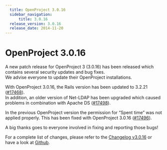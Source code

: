 ```yaml
---
  title: OpenProject 3.0.16
  sidebar_navigation:
      title: 3.0.16
  release_version: 3.0.16
  release_date: 2014-11-20
---
```



# OpenProject 3.0.16

A new patch release for OpenProject 3 (3.0.16) has been released which
contains several security updates and bug fixes.  
We advise everyone to update their OpenProject installations.

With OpenProject 3.0.16, the Rails version has been updated to 3.2.21
([\#17468](https://community.openproject.org/work_packages/17468 "Updating Rails to 3.2.21 (closed)")).  
In addition, an older version of Net-LDAP has been upgraded which caused
problems in combination with Apache DS
([\#17498](https://community.openproject.org/work_packages/17498 "Upgrade version of \"Net-LDAP\" (fixes problems with Apache DS) (closed)")).

In the previous OpenProject version the permission for “Spent time” was
not applied properly. This has been fixed with OpenProject 3.0.16
([\#17496](https://community.openproject.org/work_packages/17496 "Permission for 'spent time' not applied on legacy WP view and list of time entries (closed)")).

A big thanks goes to everyone involved in fixing and reporting those
bugs\!

For a complete list of changes, please refer to the [Changelog
v3.0.16](https://community.openproject.org/versions/544) or have a look
at [Github](https://github.com/opf/openproject/tree/v3.0.16).



